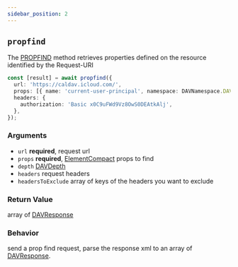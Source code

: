 ```yaml
---
sidebar_position: 2
---
```


## `propfind`

The [PROPFIND](https://datatracker.ietf.org/doc/html/rfc4918#section-9.1) method retrieves properties defined on the resource identified by the Request-URI

```ts
const [result] = await propfind({
  url: 'https://caldav.icloud.com/',
  props: [{ name: 'current-user-principal', namespace: DAVNamespace.DAV }],
  headers: {
    authorization: 'Basic x0C9uFWd9Vz8OwS0DEAtkAlj',
  },
});
```

### Arguments

- `url` **required**, request url
- `props` **required**, [ElementCompact](../types/ElementCompact.md) props to find
- `depth` [DAVDepth](../types/DAVDepth.md)
- `headers` request headers
- `headersToExclude` array of keys of the headers you want to exclude

### Return Value

array of [DAVResponse](../types/DAVResponse.md)

### Behavior

send a prop find request, parse the response xml to an array of [DAVResponse](../types/DAVResponse.md).
